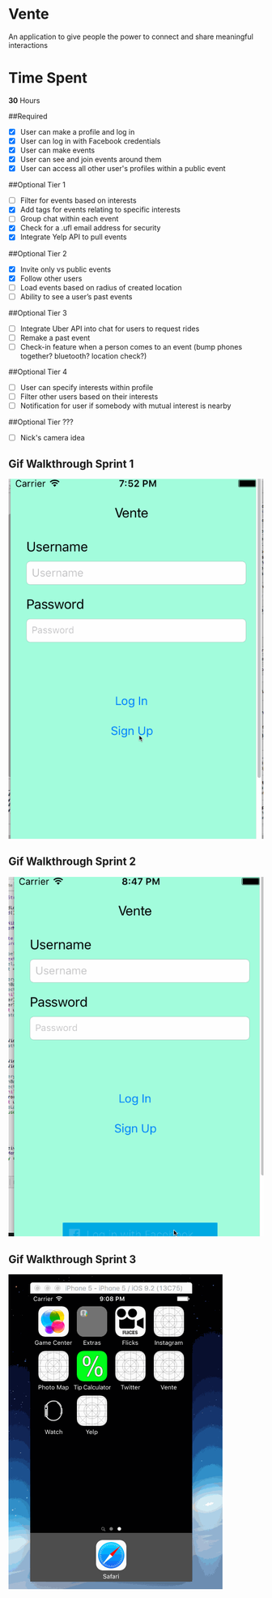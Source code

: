 # Vente
An application to give people the power to connect and share meaningful interactions

# Time Spent
**30** Hours

##Required
- [X] User can make a profile and log in
- [X] User can log in with Facebook credentials
- [X] User can make events
- [X] User can see and join events around them
- [X] User can access all other user's profiles within a public event

##Optional Tier 1
- [ ] Filter for events based on interests
- [X] Add tags for events relating to specific interests
- [ ] Group chat within each event
- [X] Check for a .ufl email address for security
- [X] Integrate Yelp API to pull events

##Optional Tier 2
- [X] Invite only vs public events
- [X] Follow other users
- [ ] Load events based on radius of created location
- [ ] Ability to see a user’s past events

##Optional Tier 3
- [ ] Integrate Uber API into chat for users to request rides
- [ ] Remake a past event
- [ ] Check-in feature when a person comes to an event (bump phones together? bluetooth? location check?)

##Optional Tier 4
- [ ] User can specify interests within profile
- [ ] Filter other users based on their interests
- [ ] Notification for user if somebody with mutual interest is nearby

##Optional Tier ???
- [ ] Nick's camera idea 

## Gif Walkthrough Sprint 1

<img src='Vente1.gif' title='Video Walkthrough' width='' alt='Video Walkthrough' />

## Gif Walkthrough Sprint 2

<img src='Vente2.gif' title='Video Walkthrough' width='' alt='Video Walkthrough' />

## Gif Walkthrough Sprint 3

<img src='Sprint 3.gif' title='Video Walkthrough' width='' alt='Video Walkthrough' />
